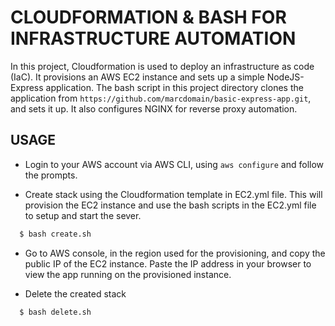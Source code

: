 # CLOUDFORMATION & BASH FOR INFRASTRUCTURE AUTOMATION

In this project, Cloudformation is used to deploy an infrastructure as code (IaC). It provisions an AWS EC2 instance and sets up a simple NodeJS-Express application. The bash script in this project directory clones the application from `https://github.com/marcdomain/basic-express-app.git`, and sets it up. It also configures NGINX for reverse proxy automation.

## USAGE

- Login to your AWS account via AWS CLI, using `aws configure` and follow the prompts.

- Create stack using the Cloudformation template in EC2.yml file. This will provision the EC2 instance and use the bash scripts in the EC2.yml file to setup and start the sever.

```bash
  $ bash create.sh
```

- Go to AWS console, in the region used for the provisioning, and copy the public IP of the EC2 instance. Paste the IP address in your browser to view the app running on the provisioned instance.

- Delete the created stack

```bash
  $ bash delete.sh
```
